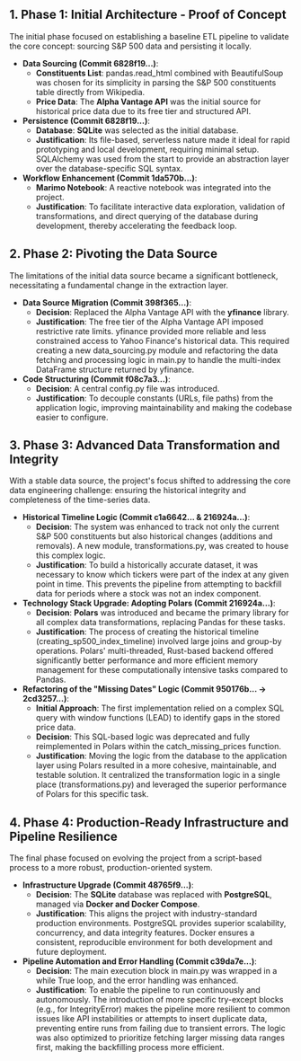 ## 1. Phase 1: Initial Architecture - Proof of Concept

The initial phase focused on establishing a baseline ETL pipeline to validate the core concept: sourcing S&P 500 data and persisting it locally.



* **Data Sourcing (Commit 6828f19...)**:
    * **Constituents List**: pandas.read_html combined with BeautifulSoup was chosen for its simplicity in parsing the S&P 500 constituents table directly from Wikipedia.
    * **Price Data**: The **Alpha Vantage API** was the initial source for historical price data due to its free tier and structured API.
* **Persistence (Commit 6828f19...)**:
    * **Database**: **SQLite** was selected as the initial database.
    * **Justification**: Its file-based, serverless nature made it ideal for rapid prototyping and local development, requiring minimal setup. SQLAlchemy was used from the start to provide an abstraction layer over the database-specific SQL syntax.
* **Workflow Enhancement (Commit 1da570b...)**:
    * **Marimo Notebook**: A reactive notebook was integrated into the project.
    * **Justification**: To facilitate interactive data exploration, validation of transformations, and direct querying of the database during development, thereby accelerating the feedback loop.


## 2. Phase 2: Pivoting the Data Source

The limitations of the initial data source became a significant bottleneck, necessitating a fundamental change in the extraction layer.



* **Data Source Migration (Commit 398f365...)**:
    * **Decision**: Replaced the Alpha Vantage API with the **yfinance** library.
    * **Justification**: The free tier of the Alpha Vantage API imposed restrictive rate limits. yfinance provided more reliable and less constrained access to Yahoo Finance's historical data. This required creating a new data_sourcing.py module and refactoring the data fetching and processing logic in main.py to handle the multi-index DataFrame structure returned by yfinance.
* **Code Structuring (Commit f08c7a3...)**:
    * **Decision**: A central config.py file was introduced.
    * **Justification**: To decouple constants (URLs, file paths) from the application logic, improving maintainability and making the codebase easier to configure.


## 3. Phase 3: Advanced Data Transformation and Integrity

With a stable data source, the project's focus shifted to addressing the core data engineering challenge: ensuring the historical integrity and completeness of the time-series data.



* **Historical Timeline Logic (Commit c1a6642... & 216924a...)**:
    * **Decision**: The system was enhanced to track not only the current S&P 500 constituents but also historical changes (additions and removals). A new module, transformations.py, was created to house this complex logic.
    * **Justification**: To build a historically accurate dataset, it was necessary to know which tickers were part of the index at any given point in time. This prevents the pipeline from attempting to backfill data for periods where a stock was not an index component.
* **Technology Stack Upgrade: Adopting Polars (Commit 216924a...)**:
    * **Decision**: **Polars** was introduced and became the primary library for all complex data transformations, replacing Pandas for these tasks.
    * **Justification**: The process of creating the historical timeline (creating_sp500_index_timeline) involved large joins and group-by operations. Polars' multi-threaded, Rust-based backend offered significantly better performance and more efficient memory management for these computationally intensive tasks compared to Pandas.
* **Refactoring of the "Missing Dates" Logic (Commit 950176b... -> 2cd3257...)**:
    * **Initial Approach**: The first implementation relied on a complex SQL query with window functions (LEAD) to identify gaps in the stored price data.
    * **Decision**: This SQL-based logic was deprecated and fully reimplemented in Polars within the catch_missing_prices function.
    * **Justification**: Moving the logic from the database to the application layer using Polars resulted in a more cohesive, maintainable, and testable solution. It centralized the transformation logic in a single place (transformations.py) and leveraged the superior performance of Polars for this specific task.


## 4. Phase 4: Production-Ready Infrastructure and Pipeline Resilience

The final phase focused on evolving the project from a script-based process to a more robust, production-oriented system.



* **Infrastructure Upgrade (Commit 48765f9...)**:
    * **Decision**: The **SQLite** database was replaced with **PostgreSQL**, managed via **Docker and Docker Compose**.
    * **Justification**: This aligns the project with industry-standard production environments. PostgreSQL provides superior scalability, concurrency, and data integrity features. Docker ensures a consistent, reproducible environment for both development and future deployment.
* **Pipeline Automation and Error Handling (Commit c39da7e...)**:
    * **Decision**: The main execution block in main.py was wrapped in a while True loop, and the error handling was enhanced.
    * **Justification**: To enable the pipeline to run continuously and autonomously. The introduction of more specific try-except blocks (e.g., for IntegrityError) makes the pipeline more resilient to common issues like API instabilities or attempts to insert duplicate data, preventing entire runs from failing due to transient errors. The logic was also optimized to prioritize fetching larger missing data ranges first, making the backfilling process more efficient.